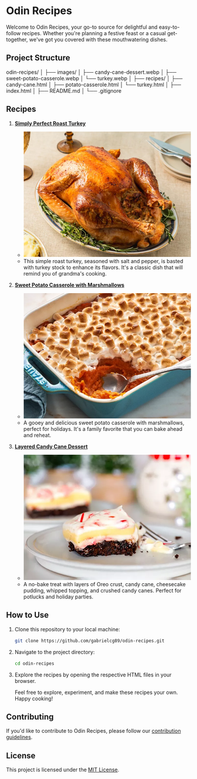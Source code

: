 # Odin Recipes

Welcome to Odin Recipes, your go-to source for delightful and easy-to-follow recipes. Whether you're planning a festive feast or a casual get-together, we've got you covered with these mouthwatering dishes.

## Project Structure

odin-recipes/
│
├── images/
│ ├── candy-cane-dessert.webp
│ ├── sweet-potato-casserole.webp
│ └── turkey.webp
│
├── recipes/
│ ├── candy-cane.html
│ ├── potato-casserole.html
│ └── turkey.html
│
├── index.html
│
├── README.md
│
└── .gitignore

## Recipes

1. **[Simply Perfect Roast Turkey](./recipes/turkey.html)**

   - ![Simply Perfect Roast Turkey](./images/turkey.webp)
   - This simple roast turkey, seasoned with salt and pepper, is basted with turkey stock to enhance its flavors. It's a classic dish that will remind you of grandma's cooking.

2. **[Sweet Potato Casserole with Marshmallows](./recipes/potato-casserole.html)**

   - ![Sweet Potato Casserole with Marshmallows](./images/sweet-potato-casserole.webp)
   - A gooey and delicious sweet potato casserole with marshmallows, perfect for holidays. It's a family favorite that you can bake ahead and reheat.

3. **[Layered Candy Cane Dessert](./recipes/candy-cane.html)**
   - ![Layered Candy Cane Dessert](./images/candy-cane-dessert.webp)
   - A no-bake treat with layers of Oreo crust, candy cane, cheesecake pudding, whipped topping, and crushed candy canes. Perfect for potlucks and holiday parties.

## How to Use

1. Clone this repository to your local machine:

   ```bash
   git clone https://github.com/gabrielcg89/odin-recipes.git
   ```

2. Navigate to the project directory:

   ```bash
   cd odin-recipes
   ```

3. Explore the recipes by opening the respective HTML files in your browser.

   Feel free to explore, experiment, and make these recipes your own. Happy cooking!

## Contributing

If you'd like to contribute to Odin Recipes, please follow our [contribution guidelines](CONTRIBUTING.md).

## License

This project is licensed under the [MIT License](LICENSE).
